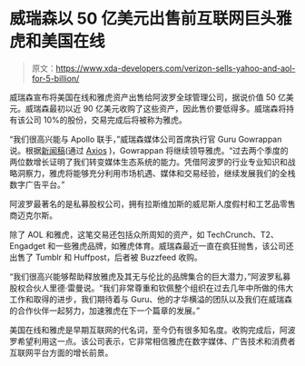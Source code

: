# 威瑞森以 50 亿美元出售前互联网巨头雅虎和美国在线

> 原文：<https://www.xda-developers.com/verizon-sells-yahoo-and-aol-for-5-billion/>

威瑞森宣布将美国在线和雅虎资产出售给阿波罗全球管理公司，据说价值 50 亿美元。威瑞森最初以近 90 亿美元收购了这些资产，因此售价要低得多。威瑞森将持有该公司 10%的股份，交易完成后将被称为雅虎。

“我们很高兴能与 Apollo 联手，”威瑞森媒体公司首席执行官 Guru Gowrappan 说。根据[新闻稿](https://www.anrdoezrs.net/links/100122946/type/dlg/sid/UUxdaUeUpU2446/https://www.verizon.com/about/news/verizon-media-be-acquired-apollo-funds)(通过 [Axios](https://www.axios.com/verizon-yahoo-aol-apollo-03505214-29e7-4f73-9e77-3d778233ecad.html) )，Gowrappan 将继续领导雅虎。“过去两个季度的两位数增长证明了我们转变媒体生态系统的能力。凭借阿波罗的行业专业知识和战略洞察力，雅虎将能够充分利用市场机遇、媒体和交易经验，继续发展我们的全栈数字广告平台。”

阿波罗最著名的是私募股权公司，拥有拉斯维加斯的威尼斯人度假村和工艺品零售商迈克尔斯。

除了 AOL 和雅虎，这笔交易还包括众所周知的资产，如 TechCrunch、T2、Engadget 和一些雅虎品牌，如雅虎体育。威瑞森最近一直在疯狂抛售，该公司还出售了 Tumblr 和 Huffpost，后者被 Buzzfeed 收购。

“我们很高兴能够帮助释放雅虎及其无与伦比的品牌集合的巨大潜力，”阿波罗私募股权合伙人里德·雷曼说。“我们非常尊重和钦佩整个组织在过去几年中所做的伟大工作和取得的进步，我们期待着与 Guru、他的才华横溢的团队以及我们在威瑞森的合作伙伴一起努力，加速雅虎在下一个篇章的发展。”

美国在线和雅虎是早期互联网的代名词，至今仍有很多知名度。收购完成后，阿波罗希望利用这一点。该公司表示，它非常相信雅虎在数字媒体、广告技术和消费者互联网平台方面的增长前景。